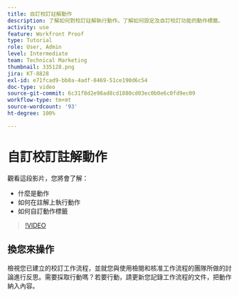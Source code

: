 ```yaml
---
title: 自訂校訂註解動作
description: 了解如何對校訂註解執行動作。了解如何設定及自訂校訂功能的動作標籤。
activity: use
feature: Workfront Proof
type: Tutorial
role: User, Admin
level: Intermediate
team: Technical Marketing
thumbnail: 335128.png
jira: KT-8828
exl-id: e71fcad9-bb8a-4adf-8469-51ce190d6c54
doc-type: video
source-git-commit: 6c31f8d2e98ad8cd1880cd03ec0b0e6c0fd9ec09
workflow-type: tm+mt
source-wordcount: '93'
ht-degree: 100%

---
```


# 自訂校訂註解動作

觀看這段影片，您將會了解：

* 什麼是動作
* 如何在註解上執行動作
* 如何自訂動作標籤

>[!VIDEO](https://video.tv.adobe.com/v/335128/?quality=12&learn=on)

## 換您來操作

檢視您已建立的校訂工作流程，並就您與使用檢閱和核准工作流程的團隊所做的討論進行反思。需要採取行動嗎？若要行動，請更新您記錄工作流程的文件，把動作納入內容。

